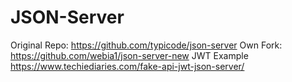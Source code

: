 # JSON-Server

Original Repo: <https://github.com/typicode/json-server>
Own Fork: <https://github.com/webia1/json-server-new>
JWT Example <https://www.techiediaries.com/fake-api-jwt-json-server/>
